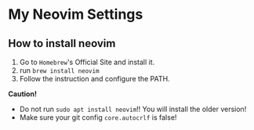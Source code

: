 # My Neovim Settings

## How to install neovim

1. Go to `Homebrew`'s Official Site and install it.
2. run `brew install neovim`
3. Follow the instruction and configure the PATH.

**Caution!**

- Do not run `sudo apt install neovim`!! You will install the older version!
- Make sure your git config `core.autocrlf` is false!
